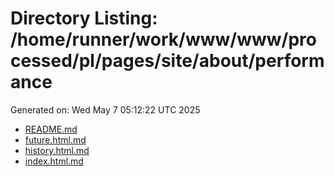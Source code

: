 # Directory Listing: /home/runner/work/www/www/processed/pl/pages/site/about/performance
Generated on: Wed May  7 05:12:22 UTC 2025

- [README.md](README.md)
- [future.html.md](future.html.md)
- [history.html.md](history.html.md)
- [index.html.md](index.html.md)
